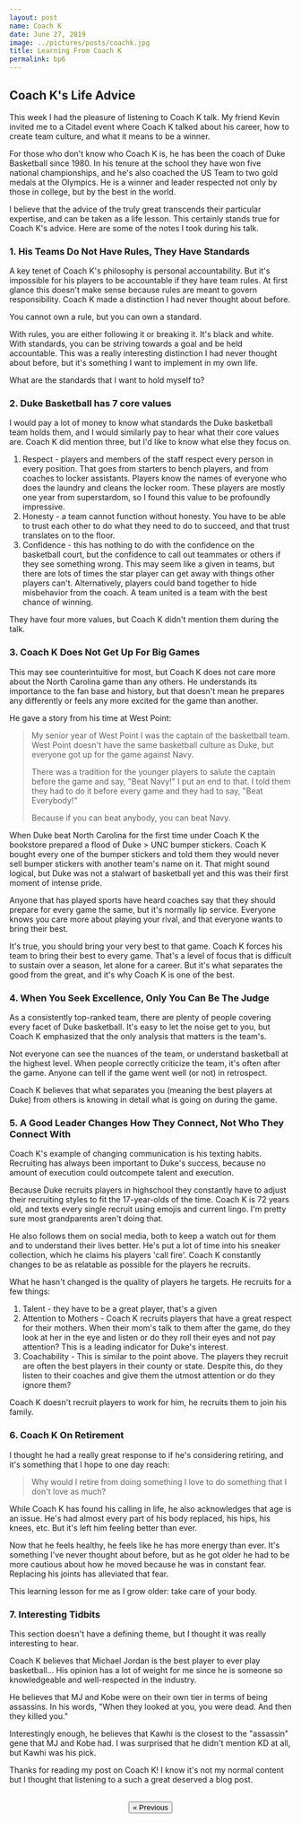 ```yaml
---
layout: post
name: Coach K
date: June 27, 2019
image: ../pictures/posts/coachk.jpg
title: Learning From Coach K
permalink: bp6
---
```


## Coach K's Life Advice

This week I had the pleasure of listening to Coach K talk. My friend Kevin invited me to a Citadel event where Coach K talked about his career, how to create team culture, and what it means to be a winner. 

For those who don't know who Coach K is, he has been the coach of Duke Basketball since 1980. In his tenure at the school they have won five national championships, and he's also coached the US Team to two gold medals at the Olympics. He is a winner and leader respected not only by those in college, but by the best in the world.  

I believe that the advice of the truly great transcends their particular expertise, and can be taken as a life lesson. This certainly stands true for Coach K's advice. Here are some of the notes I took during his talk. 

<div class="divider"></div>

### 1. His Teams Do Not Have Rules, They Have Standards

A key tenet of Coach K's philosophy is personal accountability. But it's impossible for his players to be accountable if they have team rules. At first glance this doesn't make sense because rules are meant to govern responsibility. Coach K made a distinction I had never thought about before.

You cannot own a rule, but you can own a standard. 

With rules, you are either following it or breaking it. It's black and white. With standards, you can be striving towards a goal and be held accountable. This was a really interesting distinction I had never thought about before, but it's something I want to implement in my own life. 

What are the standards that I want to hold myself to?

### 2. Duke Basketball has 7 core values 

I would pay a lot of money to know what standards the Duke basketball team holds them, and I would similarly pay to hear what their core values are. Coach K did mention three, but I'd like to know what else they focus on.

1. Respect - players and members of the staff respect every person in every position. That goes from starters to bench players, and from coaches to locker assistants. Players know the names of everyone who does the laundry and cleans the locker room. These players are mostly one year from superstardom, so I found this value to be profoundly impressive.
2. Honesty - a team cannot function without honesty. You have to be able to trust each other to do what they need to do to succeed, and that trust translates on to the floor. 
3. Confidence - this has nothing to do with the confidence on the basketball court, but the confidence to call out teammates or others if they see something wrong. This may seem like a given in teams, but there are lots of times the star player can get away with things other players can't. Alternatively, players could band together to hide misbehavior from the coach. A team united is a team with the best chance of winning.

They have four more values, but Coach K didn't mention them during the talk. 

### 3. Coach K **Does Not** Get Up For Big Games

This may see counterintuitive for most, but Coach K does not care more about the North Carolina game than any others. He understands its importance to the fan base and history, but that doesn't mean he prepares any differently or feels any more excited for the game than another. 

He gave a story from his time at West Point:

> My senior year of West Point I was the captain of the basketball team. West Point doesn't have the same basketball culture as Duke, but everyone got up for the game against Navy.
>
> There was a tradition for the younger players to salute the captain before the game and say, "Beat Navy!" I put an end to that. I told them they had to do it before every game and they had to say, "Beat Everybody!" 
>
> Because if you can beat anybody, you can beat Navy.

When Duke beat North Carolina for the first time under Coach K the bookstore prepared a flood of Duke > UNC bumper stickers. Coach K bought every one of the bumper stickers and told them they would never sell bumper stickers with another team's name on it. That might sound logical, but Duke was not a stalwart of basketball yet and this was their first moment of intense pride. 

Anyone that has played sports have heard coaches say that they should prepare for every game the same, but it's normally lip service. Everyone knows you care more about playing your rival, and that everyone wants to bring their best. 

It's true, you should bring your very best to that game. Coach K forces his team to bring their best to every game. That's a level of focus that is difficult to sustain over a season, let alone for a career. But it's what separates the good from the great, and it's why Coach K is one of the best.

### 4. When You Seek Excellence, Only You Can Be The Judge

As a consistently top-ranked team, there are plenty of people covering every facet of Duke basketball. It's easy to let the noise get to you, but Coach K emphasized that the only analysis that matters is the team's. 

Not everyone can see the nuances of the team, or understand basketball at the highest level. When people correctly criticize the team, it's often after the game. Anyone can tell if the game went well (or not) in retrospect.

Coach K believes that what separates you (meaning the best players at Duke) from others is knowing in detail what is going on during the game. 

### 5. A Good Leader Changes How They Connect, Not Who They Connect With 

Coach K's example of changing communication is his texting habits. Recruiting has always been important to Duke's success, because no amount of execution could outcompete talent and execution. 

Because Duke recruits players in highschool they constantly have to adjust their recruiting styles to fit the 17-year-olds of the time. Coach K is 72 years old, and texts every single recruit using emojis and current lingo. I'm pretty sure most grandparents aren't doing that.

He also follows them on social media, both to keep a watch out for them and to understand their lives better. He's put a lot of time into his sneaker collection, which he claims his players 'call fire'. Coach K constantly changes to be as relatable as possible for the players he recruits. 

What he hasn't changed is the quality of players he targets. He recruits for a few things:

1. Talent - they have to be a great player, that's a given
2. Attention to Mothers - Coach K recruits players that have a great respect for their mothers. When their mom's talk to them after the game, do they look at her in the eye and listen or do they roll their eyes and not pay attention? This is a leading indicator for Duke's interest.
3. Coachability - This is similar to the point above. The players they recruit are often the best players in their county or state. Despite this, do they listen to their coaches and give them the utmost attention or do they ignore them?

Coach K doesn't recruit players to work for him, he recruits them to join his family.

### 6. Coach K On Retirement

I thought he had a really great response to if he's considering retiring, and it's something that I hope to one day reach:

> Why would I retire from doing something I love to do something that I don't love as much?

While Coach K has found his calling in life, he also acknowledges that age is an issue. He's had almost every part of his body replaced, his hips, his knees, etc. But it's left him feeling better than ever.

Now that he feels healthy, he feels like he has more energy than ever. It's something I've never thought about before, but as he got older he had to be more cautious about how he moved because he was in constant fear. Replacing his joints has alleviated that fear. 

This learning lesson for me as I grow older: take care of your body.

### 7. Interesting Tidbits

This section doesn't have a defining theme, but I thought it was really interesting to hear. 

Coach K believes that Michael Jordan is the best player to ever play basketball... His opinion has a lot of weight for me since he is  someone so knowledgeable and well-respected in the industry.

He believes that MJ and Kobe were on their own tier in terms of being assassins. In his words, "When they looked at you, you were dead. And then they killed you."

Interestingly enough, he believes that Kawhi is the closest to the "assassin" gene that MJ and Kobe had. I was surprised that he didn't mention KD at all, but Kawhi was his pick. 

<div class="divider"></div>

Thanks for reading my post on Coach K! I know it's not my normal content but I thought that listening to a such a great deserved a blog post. 

<br>

<center><a href="/esports-5"><button class="btn-no-outline">&laquo; Previous</button></a></center>